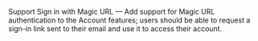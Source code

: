 Support Sign in with Magic URL — Add support for Magic URL authentication to the Account features; users should be able to request a sign-in link sent to their email and use it to access their account.

